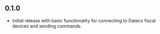 ## 0.1.0

* Initial release with basic functionality for connecting to Datecs fiscal devices and sending commands.
